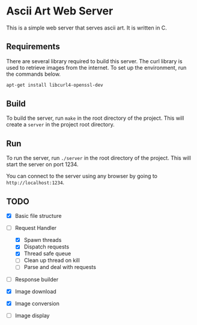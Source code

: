 # Ascii Art Web Server

This is a simple web server that serves ascii art. It is written in C.

## Requirements
There are several library required to build this server.
The curl library is used to retrieve images from the internet.
To set up the environment, run the commands below.
```sh
apt-get install libcurl4-openssl-dev
```


## Build

To build the server, run `make` in the root directory of the project. This will create a `server` in the project root directory.

## Run

To run the server, run `./server` in the root directory of the project. This will start the server on port 1234.

You can connect to the server using any browser by going to `http://localhost:1234`.

## TODO

- [X] Basic file structure
- [ ] Request Handler
    - [X] Spawn threads
    - [X] Dispatch requests
    - [X] Thread safe queue
    - [ ] Clean up thread on kill
    - [ ] Parse and deal with requests
- [ ] Response builder
- [X] Image download
- [X] Image conversion
- [ ] Image display

